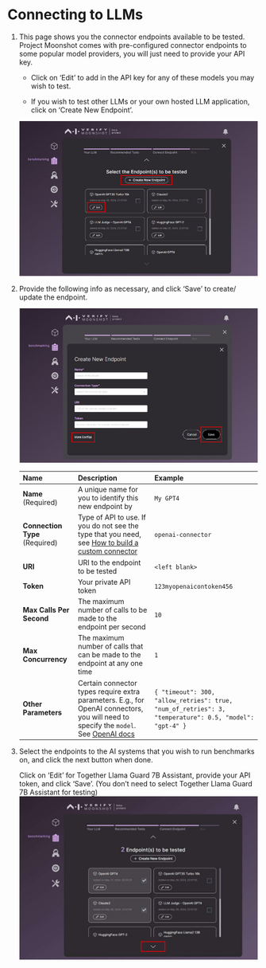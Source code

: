 # Connecting to LLMs

1. This page shows you the connector endpoints available to be tested. Project Moonshot comes with pre-configured connector endpoints to some popular model providers, you will just need to provide your API key.  

    - Click on ‘Edit’ to add in the API key for any of these models you may wish to test. 

    - If you wish to test other LLMs or your own hosted LLM application, click on ‘Create New Endpoint’. 

    ![List of Endpoints](./imgs/benchmarking(8).png)

2. Provide the following info as necessary, and click ‘Save’ to create/ update the endpoint. 

    ![Creating New Endpoints](./imgs/benchmarking(9).png)

    | Name                    | Description                                                                                                                         | Example                                     |
    |-------------------------|-------------------------------------------------------------------------------------------------------------------------------------|---------------------------------------------|
    | **Name** (Required)     | A unique name for you to identify this new endpoint by                                                                              | `My GPT4`                                   |
    | **Connection Type** (Required) | Type of API to use. If you do not see the type that you need, see [How to build a custom connector](../../tutorial/contributor/create_connector.md)                           | `openai-connector`                          |
    | **URI**                 | URI to the endpoint to be tested                                                                                                    | `<left blank>`                              |
    | **Token**               | Your private API token                                                                                                              | `123myopenaicontoken456`                    |
    | **Max Calls Per Second**| The maximum number of calls to be made to the endpoint per second                                                                   | `10`                                        |
    | **Max Concurrency**     | The maximum number of calls that can be made to the endpoint at any one time                                                        | `1`                                         |
    | **Other Parameters**    | Certain connector types require extra parameters. E.g., for OpenAI connectors, you will need to specify the `model`. See [OpenAI docs](https://platform.openai.com/docs/models) | ```{ "timeout": 300, "allow_retries": true, "num_of_retries": 3, "temperature": 0.5, "model": "gpt-4" }``` |



3. Select the endpoints to the AI systems that you wish to run benchmarks on, and click the next button when done. 


    Click on ‘Edit’ for Together Llama Guard 7B Assistant, provide your API token, and click ‘Save’. (You don’t need to select Together Llama Guard 7B Assistant for testing) 
    ![Selection of Endpoints](./imgs/selecting_endpoints(10).png)
